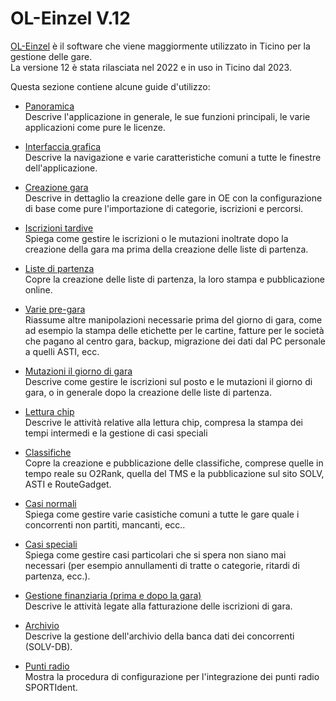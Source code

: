 # OL-Einzel V.12

[OL-Einzel](https://sportsoftware.de) è il software che viene maggiormente utilizzato in Ticino per la gestione delle gare.  
La versione 12 è stata rilasciata nel 2022 e in uso in Ticino dal 2023.

Questa sezione contiene alcune guide d'utilizzo:

- [Panoramica](panoramica.md)  
Descrive l'applicazione in generale, le sue funzioni principali, le varie applicazioni come pure le licenze.  
  
- [Interfaccia grafica](interfaccia_grafica.md)  
Descrive la navigazione e varie caratteristiche comuni a tutte le finestre dell'applicazione.  
  
- [Creazione gara](creazione_gara.md)  
Descrive in dettaglio la creazione delle gare in OE con la configurazione di base come pure l'importazione di categorie, iscrizioni e percorsi.  
  
- [Iscrizioni tardive](iscrizioni_tardive.md)  
Spiega come gestire le iscrizioni o le mutazioni inoltrate dopo la creazione della gara ma prima della creazione delle liste di partenza.  
  
- [Liste di partenza](liste_partenza.md)  
Copre la creazione delle liste di partenza, la loro stampa e pubblicazione online.  
  
- [Varie pre-gara](varie_pre_gara.md)  
Riassume altre manipolazioni necessarie prima del giorno di gara, come ad esempio la stampa delle etichette per le cartine, fatture per le società che pagano al centro gara, backup, migrazione dei dati dal PC personale a quelli ASTI, ecc.
  
- [Mutazioni il giorno di gara](mutazioni_giorno_gara.md)  
Descrive come gestire le iscrizioni sul posto e le mutazioni il giorno di gara, o in generale dopo la creazione delle liste di partenza.  
  
- [Lettura chip](lettura_chip.md)  
Descrive le attività relative alla lettura chip, compresa la stampa dei tempi intermedi e la gestione di casi speciali  
  
- [Classifiche](classifiche.md)  
Copre la creazione e pubblicazione delle classifiche, comprese quelle in tempo reale su O2Rank, quella del TMS e la pubblicazione sul sito SOLV, ASTI e RouteGadget.  
  
- [Casi normali](casi_normali.md)  
Spiega come gestire varie casistiche comuni a tutte le gare quale i concorrenti non partiti, mancanti, ecc..  
  
- [Casi speciali](casi_speciali.md)  
Spiega come gestire casi particolari che si spera non siano mai necessari (per esempio annullamenti di tratte o categorie, ritardi di partenza, ecc.).  
  
- [Gestione finanziaria (prima e dopo la gara)](finanze.md)  
Descrive le attività legate alla fatturazione delle iscrizioni di gara.  
  
- [Archivio](archivio.md)  
Descrive la gestione dell'archivio della banca dati dei concorrenti (SOLV-DB).  
  
- [Punti radio](punti_radio.md)  
Mostra la procedura di configurazione per l'integrazione dei punti radio SPORTIdent.  

